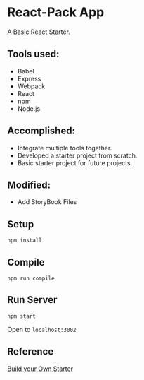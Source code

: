 # React-Pack App

A Basic React Starter.

## Tools used:
* Babel
* Express
* Webpack
* React
* npm
* Node.js

## Accomplished:

* Integrate multiple tools together.
* Developed a starter project from scratch.
* Basic starter project for future projects.

## Modified:
* Add StoryBook Files

## Setup
```
npm install
```

## Compile
```
npm run compile
```

## Run Server
```
npm start
```
Open to `localhost:3002`

## Reference
[Build your Own Starter](http://andrewhfarmer.com/build-your-own-starter/#0-intro)
